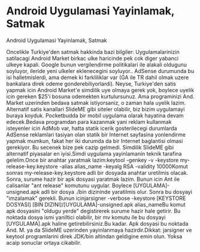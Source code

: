 # Android Uygulamasi Yayinlamak, Satmak


Android Uygulamasi Yayinlamak, Satmak



Oncelikle Turkiye'den satmak hakkinda bazi bilgiler: Uygulamalarinizin satilacagi Android Market birkac ulke haricinde pek cok diger yabanci ulkeye kapali. Google bunun vergilendirme politikalari ile alakali oldugunu soyluyor, ileride yeni ulkeler eklenecegini soyluyor.. AdSense durumunda bu isi halletmislerdi, ama demek ki farkliliklar var (GA ile TR dahil olmak uzere bankalara direk odeme gonderebiliyorlardi). Neyse, Turkiye'den satis yapmak icin Android Market'e simdilik uye olmaya gerek yok, boylece uyelik icin gereken $25'i bosuna odemekten kurtulursunuz. Ama programinizi And. Market uzerinden bedava satmak istiyorsaniz, o zaman hala uyelik lazim. Alternatif satis kanallari SlideME gibi siteler olabilir, biz bizim uygulamayi buraya koyduk. Pocketbudda bir mobil uygulama olarak hayatina devam edecek.Bedava programdan para kazanmak yani reklam kullanmak isteyenler icin AdMob var, hatta statik icerik gosterilecegi durumlarda AdSense reklamlari tasiyan olan statik bir Internet sayfasina yonlendirme yapmak mumkun, fakat her iki durumda da bir Internet baglantisi olmasi gerekiyor. Bu secenek bize pek cazip gelmedi. Simdilik SlideME gibi alternatif piyasalar en iyisi.Simdi uygulama yayinlamanin teknik tarafina gelelim.Once bir anahtar yaratmak lazim:keytool -genkey -v -keystore my-release-key.keystore -alias alias_name -keyalg RSA -validity 10000Komut sonras my-release-key.keystore adli bir dosyada anahtar uretilmis olacak. Sonra, surume hazir bir apk dosyasi yaratmak lazim. Bunun icin Ant ile calisanlar "ant release" komutunu uygular. Boylece [UYGULAMA]-unsigned.apk adli bir dosya ./bin dizininde yaratilmis olur. Sonra bu dosyayi "imzalamak" gerekli. Bunun icinjarsigner -verbose -keystore [KEYSTORE DOSYASI] [BIN DIZINI]/[UYGULAMA]-unsigned.apk alias_nameBu komut apk dosyasini "oldugu yerde" degistirerek surume hazir hale getirir. Bu noktada dosya ismi yaniltici olabilir, bir mv komutu ile bu dosyayi [UYGULAMA].apk haline getirebilirsiniz.Bu kadar. Apk dosyasi bu noktada And. M. ya da SlideME uzerinden yayinlanmaya hazirdir.Dikkat: jarsigner ve keytool programlarini direk JDK/bin altindan geldigine emin olun. Yoksa acaip sonuclar ortaya cikabilir.




